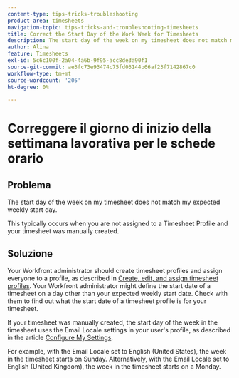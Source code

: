 ```yaml
---
content-type: tips-tricks-troubleshooting
product-area: timesheets
navigation-topic: tips-tricks-and-troubleshooting-timesheets
title: Correct the Start Day of the Work Week for Timesheets
description: The start day of the week on my timesheet does not match my expected weekly start day.
author: Alina
feature: Timesheets
exl-id: 5c6c100f-2a04-4a6b-9f95-acc8de3a90f1
source-git-commit: ae3fc73e93474c75fd03144b66af23f7142867c0
workflow-type: tm+mt
source-wordcount: '205'
ht-degree: 0%

---
```


# Correggere il giorno di inizio della settimana lavorativa per le schede orario

<!--Audited: 5/2025-->

## Problema

The start day of the week on my timesheet does not match my expected weekly start day.

This typically occurs when you are not assigned to a Timesheet Profile and your timesheet was manually created.


## Soluzione

Your Workfront administrator should create timesheet profiles and assign everyone to a profile, as described in [Create, edit, and assign timesheet profiles](/help/quicksilver/timesheets/create-and-manage-timesheets/create-timesheet-profiles.md). Your Workfront administrator might define the start date of a timesheet on a day other than your expected weekly start date. Check with them to find out what the start date of a timesheet profile is for your timesheet.

If your timesheet was manually created, the start day of the week in the timesheet uses the Email Locale settings in your user&#39;s profile, as described in the article [Configure My Settings](/help/quicksilver/workfront-basics/manage-your-account-and-profile/configuring-your-user-profile/configure-my-settings.md).

For example, with the Email Locale set to English (United States), the week in the timesheet starts on Sunday. Alternatively, with the Email Locale set to English (United Kingdom), the week in the timesheet starts on a Monday.


<!--This is the old content for this article but I found this was not working this way at all, so I changed it to what it is today: 

## Problem

The start day of the week on my timesheet does not match the start day of the week that is configured on my timesheet profile (as described in [Create, edit, and assign timesheet profiles](../../timesheets/create-and-manage-timesheets/create-timesheet-profiles.md).).

## Solution

The start day of the week of a timesheet in Adobe Workfront uses the language and locale settings in your browser to determine the day of the week. Because of this, you need to update the language and locale settings for your browser. 

For example, with the browser language set to English and the locale set to United States, the week starts on Sunday. Alternatively, the browser language set to English and the locale set to United Kingdom, the start day is Monday.

This setting also affects the start day of the week in the pop-up calendars across the system.

The locale change does not affect the start day of the week on the Resource Grid (or resource grid view). The week always starts on Sunday.

Following are the directions for changing language and locale settings for various browsers that are supported with Workfront.

* **Chrome:** Copy and paste the following link into your Chrome browser: `chrome://settings/languages` then go to Languages.
* **Firefox:**Copy and paste the following link into your Firefox browser: `about:preferences#content` then go to Languages.
* **IE 11:** Tools -> Internet Options -> General -> Languages
* **Safari:** Unfortunately, Safari does not allow changing web browsing languages without also changing your entire operating system language. It is probably easier to simply install another browser like Chrome or Firefox.

-->



